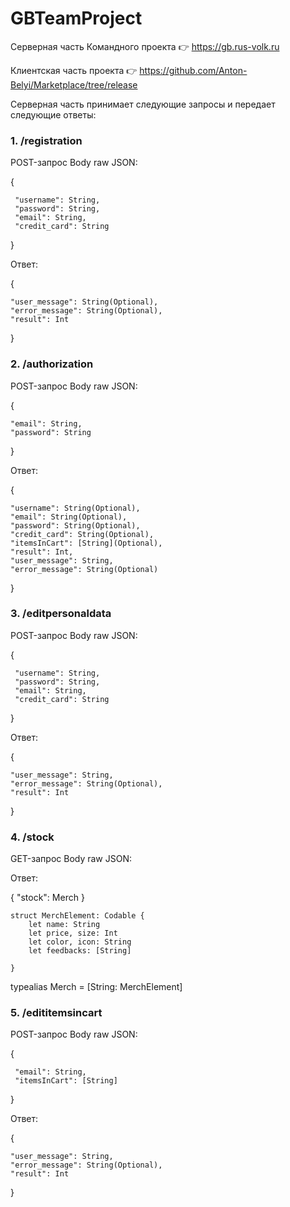 # GBTeamProject

Серверная часть Командного проекта 👉 https://gb.rus-volk.ru

Клиентская часть проекта 👉 https://github.com/Anton-Belyi/Marketplace/tree/release

Серверная часть принимает следующие запросы и передает следующие ответы:
### 1. /registration

POST-запрос Body raw JSON:

{

     "username": String,
     "password": String,
     "email": String,
     "credit_card": String
 }
 
 Ответ:
 
 {
 
    "user_message": String(Optional),
    "error_message": String(Optional),
    "result": Int
  }
  
  ### 2. /authorization
  
  POST-запрос Body raw JSON:
  
  {
  
    "email": String,
    "password": String
  }
  
  Ответ:
 
  {
  
    "username": String(Optional),
    "email": String(Optional),
    "password": String(Optional),
    "credit_card": String(Optional),
    "itemsInCart": [String](Optional),
    "result": Int,
    "user_message": String,
    "error_message": String(Optional)
  }
  
  ### 3. /editpersonaldata
  
  POST-запрос Body raw JSON:
  
  {
  
     "username": String,
     "password": String,
     "email": String,
     "credit_card": String
  }
  
  Ответ:
  
  {
  
    "user_message": String,
    "error_message": String(Optional),
    "result": Int
  }
  
  ### 4. /stock
  
  GET-запрос Body raw JSON:
  
  Ответ:
  
  {
    "stock": Merch
  }
  
    struct MerchElement: Codable {
        let name: String
        let price, size: Int
        let color, icon: String
        let feedbacks: [String]
    
    }

  typealias Merch = [String: MerchElement]

  ### 5. /edititemsincart
  
  POST-запрос Body raw JSON:
  
  {
  
     "email": String,
     "itemsInCart": [String]
  }
  
  Ответ:
  
  {
  
    "user_message": String,
    "error_message": String(Optional),
    "result": Int
  }
